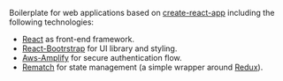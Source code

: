 Boilerplate for web applications based on [create-react-app](https://github.com/facebook/create-react-app) including the following technologies:

- [React](https://reactjs.org) as front-end framework.
- [React-Bootrstrap](https://react-bootstrap.github.io/) for UI library and styling.
- [Aws-Amplify](https://aws-amplify.github.io/amplify-js/media/quick_start) for secure authentication flow.
- [Rematch](https://rematch.gitbooks.io/rematch/) for state management (a simple wrapper around [Redux](https://redux.js.org)).
